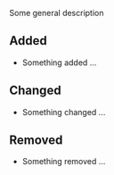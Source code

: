 Some general description

## Added
- Something added ...

## Changed
- Something changed ...

## Removed
- Something removed ...
